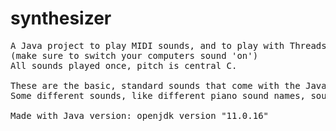 # synthesizer
<pre>
A Java project to play MIDI sounds, and to play with Threads and inheritance.
(make sure to switch your computers sound 'on')
All sounds played once, pitch is central C.

These are the basic, standard sounds that come with the Java MIDI package. 
Some different sounds, like different piano sound names, sound exactly the same because they probably are the same. 

Made with Java version: openjdk version "11.0.16"
</pre>

